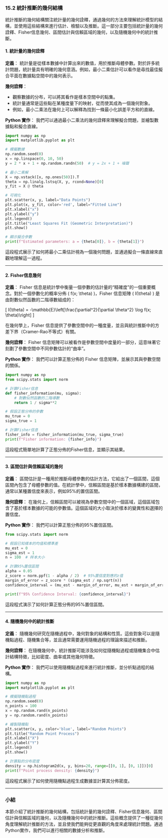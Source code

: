### 15.2 統計推斷的幾何結構

統計推斷的幾何結構關注統計量的幾何詮釋，通過幾何的方法來理解統計模型的結構，並使用這些結構來進行估計、檢驗以及推斷。這一部分主要包括統計量的幾何詮釋、Fisher信息幾何、區間估計與信賴區域的幾何，以及隨機幾何中的統計推斷。

#### 1. 統計量的幾何詮釋

**定義**：
統計量是從樣本數據中計算出來的數值，用於推斷母體參數。對於許多統計問題，統計量具有明確的幾何意涵。例如，最小二乘估計可以看作是尋找最佳擬合平面在數據點空間中的幾何表示。

**幾何詮釋**：
- 觀察數據的分布，可以將其看作是樣本空間中的點集。
- 統計量通常是這些點在某種度量下的映射，從而使其成為一個幾何對象。
- 例如，最小二乘法在幾何上可以解釋為找到一條最小化誤差平方和的直線。

**Python 實作**：
我們可以通過最小二乘法的幾何詮釋來理解擬合問題，並繪製數據點和擬合直線。

```python
import numpy as np
import matplotlib.pyplot as plt

# 模擬數據
np.random.seed(0)
x = np.linspace(0, 10, 50)
y = 2 * x + 1 + np.random.randn(50)  # y = 2x + 1 + 噪聲

# 最小二乘解
X = np.vstack([x, np.ones(50)]).T
theta = np.linalg.lstsq(X, y, rcond=None)[0]
y_fit = X @ theta

# 可視化
plt.scatter(x, y, label="Data Points")
plt.plot(x, y_fit, color='red', label="Fitted Line")
plt.xlabel("x")
plt.ylabel("y")
plt.legend()
plt.title("Least Squares Fit (Geometric Interpretation)")
plt.show()

# 顯示擬合參數
print(f"Estimated parameters: a = {theta[0]}, b = {theta[1]}")
```

這段程式展示了如何將最小二乘估計視為一個幾何問題，並通過擬合一條直線來直觀地理解這一過程。

---

#### 2. Fisher信息幾何

**定義**：
Fisher 信息是統計學中衡量一個參數的估計量的“精確度”的一個重要概念。對於一個參數化的概率分佈 \( f(x; \theta) \)，Fisher 信息矩陣 \( I(\theta) \) 是由對數似然函數的二階導數組成的：

\[
I(\theta) = -\mathbb{E}\left[\frac{\partial^2}{\partial \theta^2} \log f(x; \theta)\right]
\]

在幾何學上，Fisher 信息提供了參數空間中的一種度量，並且與統計推斷中的方差下界（Cramer-Rao不等式）有關。

**幾何詮釋**：
Fisher 信息矩陣可以被看作是參數空間中度量的一部分，這意味著它刻劃了參數空間中不同參數估計的“曲率”。

**Python 實作**：
我們可以計算正態分佈的 Fisher 信息矩陣，並展示其與參數空間的關係。

```python
import numpy as np
from scipy.stats import norm

# 計算Fisher信息
def fisher_information(mu, sigma):
    # 對數似然函數的二階導數
    return 1 / sigma**2

# 假設正態分佈的參數
mu_true = 0
sigma_true = 1

# 計算Fisher信息
fisher_info = fisher_information(mu_true, sigma_true)
print(f"Fisher information: {fisher_info}")
```

這段程式簡單地計算了正態分佈的Fisher信息，並顯示其結果。

---

#### 3. 區間估計與信賴區域的幾何

**定義**：
區間估計是一種用於推斷母體參數的估計方法，它給出了一個區間，這個區間內包含了母體參數的值。在統計學中，信賴區間是基於樣本數據構建的區間，通常以某種置信度來表示，例如95%的置信區間。

**幾何詮釋**：
在幾何上，信賴區間可以被視為參數空間中的一個區域，這個區域包含了基於樣本數據的可能的參數值。這個區域的大小取決於樣本的變異性和選擇的置信度。

**Python 實作**：
我們可以計算正態分佈的95%置信區間。

```python
from scipy.stats import norm

# 假設已知樣本的均值和標準差
mu_est = 0
sigma_est = 1
n = 100  # 样本大小

# 計算95%置信區間
alpha = 0.05
z_score = norm.ppf(1 - alpha / 2)  # 95%置信度對應的z值
margin_of_error = z_score * (sigma_est / np.sqrt(n))
confidence_interval = (mu_est - margin_of_error, mu_est + margin_of_error)

print(f"95% Confidence Interval: {confidence_interval}")
```

這段程式演示了如何計算正態分佈的95%置信區間。

---

#### 4. 隨機幾何中的統計推斷

**定義**：
隨機幾何研究在隨機過程中，幾何對象的結構和性質。這些對象可以是隨機點過程、隨機集合等，並且通常需要運用隨機過程的理論來描述和推斷。

**幾何詮釋**：
在隨機幾何中，統計推斷可能涉及如何從隨機點過程或隨機集合中估計結構特徵，比如密度、曲率或其他幾何特徵。

**Python 實作**：
我們可以使用隨機點過程來進行統計推斷，並分析點過程的結構。

```python
import numpy as np
import matplotlib.pyplot as plt

# 模擬隨機點過程
np.random.seed(0)
n_points = 100
x = np.random.rand(n_points)
y = np.random.rand(n_points)

# 繪製隨機點
plt.scatter(x, y, color='blue', label="Random Points")
plt.title("Random Point Process")
plt.xlabel("X")
plt.ylabel("Y")
plt.legend()
plt.show()

# 計算點的分布密度
density = np.histogram2d(x, y, bins=20, range=[[0, 1], [0, 1]])[0]
print(f"Point process density: {density}")
```

這段程式展示了如何使用隨機點過程生成數據並計算其分佈密度。

---

### 小結

本節介紹了統計推斷的幾何結構，包括統計量的幾何詮釋、Fisher信息幾何、區間估計與信賴區域的幾何，以及隨機幾何中的統計推斷。這些概念提供了一種從幾何角度理解統計推斷的方法，並且使我們能夠從更直觀的角度來處理統計問題。通過Python實作，我們可以進行相關的數據分析和推斷。